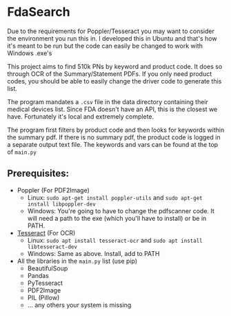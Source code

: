 # FdaSearch

Due to the requirements for Poppler/Tesseract you may want to consider the environment you run this in. I developed this in Ubuntu and that's how it's meant to be run but the code can easily be changed to work with Windows .exe's

This project aims to find 510k PNs by keyword and product code. It does so through OCR of the Summary/Statement PDFs. If you only need product codes, you should be able to easily change the driver code to generate this list. 

The program mandates a `.csv` file in the data directory containing their medical devices list. Since FDA doesn't have an API, this is the closest we have. Fortunately it's local and extremely complete.

The program first filters by product code and then looks for keywords within the summary pdf. If there is no summary pdf, the product code is logged in a separate output text file. The keywords and vars can be found at the top of ``main.py``

## Prerequisites:
- Poppler (For PDF2Image)
  - Linux: `sudo apt-get install poppler-utils` and `sudo apt-get install libpoppler-dev
`
  - Windows: You're going to have to change the pdfscanner code. It will need a path to the exe (which you'll have to install) or be in PATH.
- [Tesseract](https://tesseract-ocr.github.io/tessdoc/Installation.html) (For OCR)
  - Linux: `sudo apt install tesseract-ocr` and `sudo apt install libtesseract-dev`
  - Windows: Same as above. Install, add to PATH
- All the libraries in the `main.py` list (use pip)
  - BeautifulSoup
  - Pandas
  - PyTesseract
  - PDF2Image
  - PIL (Pillow)
  - ... any others your system is missing